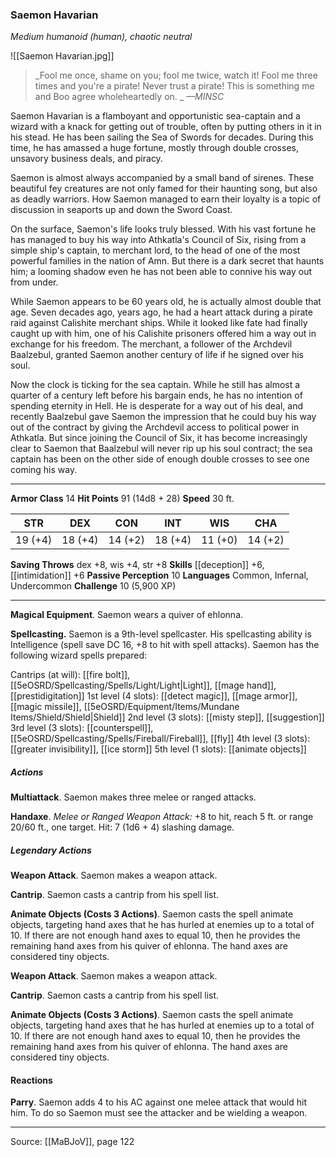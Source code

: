 ### Saemon Havarian
_Medium humanoid (human), chaotic neutral_

![[Saemon Havarian.jpg]]

> _Fool me once, shame on you; fool me twice, watch it! Fool me three times and you're a pirate! Never trust a pirate! This is something me and Boo agree wholeheartedly on.
_
> _—MINSC_

Saemon Havarian is a flamboyant and opportunistic sea-captain and a wizard with a knack for getting out of trouble, often by putting others in it in his stead. He has been sailing the Sea of Swords for decades. During this time, he has amassed a huge fortune, mostly through double crosses, unsavory business deals, and piracy.

Saemon is almost always accompanied by a small band of sirenes. These beautiful fey creatures are not only famed for their haunting song, but also as deadly warriors. How Saemon managed to earn their loyalty is a topic of discussion in seaports up and down the Sword Coast.

On the surface, Saemon's life looks truly blessed. With his vast fortune he has managed to buy his way into Athkatla's Council of Six, rising from a simple ship's captain, to merchant lord, to the head of one of the most powerful families in the nation of Amn. But there is a dark secret that haunts him; a looming shadow even he has not been able to connive his way out from under.

While Saemon appears to be 60 years old, he is actually almost double that age. Seven decades ago, years ago, he had a heart attack during a pirate raid against Calishite merchant ships. While it looked like fate had finally caught up with him, one of his Calishite prisoners offered him a way out in exchange for his freedom. The merchant, a follower of the Archdevil Baalzebul, granted Saemon another century of life if he signed over his soul.

Now the clock is ticking for the sea captain. While he still has almost a quarter of a century left before his bargain ends, he has no intention of spending eternity in Hell. He is desperate for a way out of his deal, and recently Baalzebul gave Saemon the impression that he could buy his way out of the contract by giving the Archdevil access to political power in Athkatla. But since joining the Council of Six, it has become increasingly clear to Saemon that Baalzebul will never rip up his soul contract; the sea captain has been on the other side of enough double crosses to see one coming his way.



---

**Armor Class** 14
**Hit Points** 91 (14d8 + 28)
**Speed** 30 ft.

| STR     | DEX     | CON     | INT     | WIS     | CHA     |
|---------|---------|---------|---------|---------|---------|
| 19 (+4) | 18 (+4) | 14 (+2) | 18 (+4) | 11 (+0) | 14 (+2) |

**Saving Throws** dex +8, wis +4, str +8
**Skills** [[deception]] +6, [[intimidation]] +6
**Passive Perception** 10
**Languages** Common, Infernal, Undercommon
**Challenge** 10 (5,900 XP)

---

**Magical Equipment**. Saemon wears a quiver of ehlonna.

**Spellcasting.** Saemon is a 9th-level spellcaster. His spellcasting ability is Intelligence (spell save DC 16, +8 to hit with spell attacks). Saemon has the following wizard spells prepared:

Cantrips (at will): [[fire bolt]], [[5eOSRD/Spellcasting/Spells/Light/Light|Light]], [[mage hand]], [[prestidigitation]]
1st level (4 slots): [[detect magic]], [[mage armor]], [[magic missile]], [[5eOSRD/Equipment/Items/Mundane Items/Shield/Shield|Shield]]
2nd level (3 slots): [[misty step]], [[suggestion]]
3rd level (3 slots): [[counterspell]], [[5eOSRD/Spellcasting/Spells/Fireball/Fireball]], [[fly]]
4th level (3 slots): [[greater invisibility]], [[ice storm]]
5th level (1 slots): [[animate objects]]

##### Actions
**Multiattack**. Saemon makes three melee or ranged attacks.

**Handaxe**. _Melee or Ranged Weapon Attack:_ +8 to hit, reach 5 ft. or range 20/60 ft., one target. Hit: 7 (1d6 + 4) slashing damage.

##### Legendary Actions
**Weapon Attack**. Saemon makes a weapon attack.

**Cantrip**. Saemon casts a cantrip from his spell list.

**Animate Objects (Costs 3 Actions)**. Saemon casts the spell animate objects, targeting hand axes that he has hurled at enemies up to a total of 10. If there are not enough hand axes to equal 10, then he provides the remaining hand axes from his quiver of ehlonna. The hand axes are considered tiny objects.

**Weapon Attack**. Saemon makes a weapon attack.

**Cantrip**. Saemon casts a cantrip from his spell list.

**Animate Objects (Costs 3 Actions)**. Saemon casts the spell animate objects, targeting hand axes that he has hurled at enemies up to a total of 10. If there are not enough hand axes to equal 10, then he provides the remaining hand axes from his quiver of ehlonna. The hand axes are considered tiny objects.

#### Reactions
**Parry**. Saemon adds 4 to his AC against one melee attack that would hit him. To do so Saemon must see the attacker and be wielding a weapon.


---

Source: [[MaBJoV]], page 122